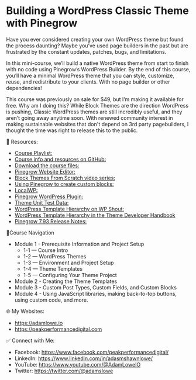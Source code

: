# Building a WordPress Classic Theme with Pinegrow

Have you ever considered creating your own WordPress theme but found the process daunting? Maybe you’ve used page builders in the past but are frustrated by the constant updates, patches, bugs, and limitations.

In this mini-course, we’ll build a native WordPress theme from start to finish with no code using Pinegrow’s WordPress Builder. By the end of this course, you’ll have a minimal WordPress theme that you can style, customize, reuse, and redistribute to your clients. With no page builder or other dependencies!

This course was previously on sale for $49, but I’m making it available for free. Why am I doing this? While Block Themes are the direction WordPress is pushing, Classic WordPress themes are still incredibly useful, and they aren’t going away anytime soon. With renewed community interest in making sustainable websites that don't depend on 3rd party pagebuilders, I thought the time was right to release this to the public.

🧰 Resources:

-   [Course Playlist:](https://www.youtube.com/playlist?list=PLbMkvFuaj0FSYt0flBccIJQ3CNWDSb3MZ)
-   [Course info and resources on GitHub:](https://github.com/adamslowe/pinegrow-wp-theme-course)
-   [Download the course files:](https://github.com/adamslowe/pinegrow-wp-theme-course/releases/download/1.0.2/nocodetheme-coursefiles-1.0.2.zip)
-   [Pinegrow Website Editor:](https://pinegrow.com/)
-   [Block Themes From Scratch video series:](https://www.youtube.com/playlist?list=PLbMkvFuaj0FScHxn9yubiXD_Z_iT5WUoK)
-   [Using Pinegrow to create custom blocks:](https://youtu.be/oZRZYaLzEw4)
-   [LocalWP:](https://localwp.com)
-   [Pinegrow WordPress Plugin:](https://pinegrow.com/wordpress)
-   [Theme Unit Test Data:](https://codex.wordpress.org/Theme_Unit_Test)
-   [WordPress Template Hierarchy on WP Shout:](https://wphierarchy.com/)
-   [WordPress Template Hierarchy in the Theme Developer Handbook](https://developer.wordpress.org/themes/basics/template-hierarchy/)
-   [Pinegrow 7.93 Release Notes:](https://docs.pinegrow.com/release_notes/pinegrow-web-editor-7-93/)

🧭Course Navigation

-   Module 1 - Prerequisite Information and Project Setup
    -   1-1 — Course Intro
    -   1-2 — WordPress Themes
    -   1-3 — Environment and Project Setup
    -   1-4 — Theme Templates
    -   1-5 — Configuring Your Theme Project
-   Module 2 - Creating the Theme Templates
-   Module 3 - Custom Post Types, Custom Fields, and Custom Blocks
-   Module 4 - Using JavaScript libraries, making back-to-top buttons, using custom code, and more.

🌐 My Websites:

-   https://adamlowe.io
-   https://peakperformancedigital.com

✅ Connect with Me:

-   Facebook: https://www.facebook.com/peakperformancedigital/
-   LinkedIn: https://www.linkedin.com/in/adasmshawnlowe/
-   YouTube: https://www.youtube.com/@AdamLoweIO
-   Twitter: https://twitter.com/@adamslowe

